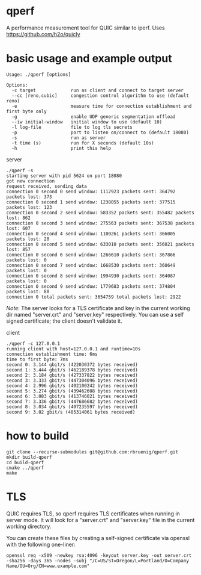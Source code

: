 # qperf
A performance measurement tool for QUIC similar to iperf.
Uses https://github.com/h2o/quicly 

# basic usage and example output
```
Usage: ./qperf [options]

Options:
  -c target             run as client and connect to target server
  --cc [reno,cubic]     congestion control algorithm to use (default reno)
  -e                    measure time for connection establishment and first byte only
  -g                    enable UDP generic segmentation offload
  --iw initial-window   initial window to use (default 10)
  -l log-file           file to log tls secrets
  -p                    port to listen on/connect to (default 18080)
  -s                    run as server
  -t time (s)           run for X seconds (default 10s)
  -h                    print this help
```

server
```
./qperf -s
starting server with pid 5624 on port 18080
got new connection
request received, sending data
connection 0 second 0 send window: 1112923 packets sent: 364792 packets lost: 373
connection 0 second 1 send window: 1238055 packets sent: 377515 packets lost: 123
connection 0 second 2 send window: 583352 packets sent: 355482 packets lost: 862
connection 0 second 3 send window: 275563 packets sent: 367538 packets lost: 607
connection 0 second 4 send window: 1100261 packets sent: 366005 packets lost: 20
connection 0 second 5 send window: 633010 packets sent: 356021 packets lost: 857
connection 0 second 6 send window: 1266610 packets sent: 367866 packets lost: 0
connection 0 second 7 send window: 1668530 packets sent: 360649 packets lost: 0
connection 0 second 8 send window: 1994930 packets sent: 364087 packets lost: 0
connection 0 second 9 send window: 1779683 packets sent: 374804 packets lost: 80
connection 0 total packets sent: 3654759 total packets lost: 2922
```
*Note*: The server looks for a TLS certificate and key in the current working dir named "server.crt" and "server.key" respectively. You can use a self signed certificate; the client doesn't validate it.


client
```
./qperf -c 127.0.0.1
running client with host=127.0.0.1 and runtime=10s
connection establishment time: 6ms
time to first byte: 7ms
second 0: 3.144 gbit/s (422030372 bytes received)
second 1: 3.444 gbit/s (462189378 bytes received)
second 2: 3.184 gbit/s (427337822 bytes received)
second 3: 3.333 gbit/s (447304096 bytes received)
second 4: 2.996 gbit/s (402100242 bytes received)
second 5: 3.274 gbit/s (439462608 bytes received)
second 6: 3.083 gbit/s (413746021 bytes received)
second 7: 3.336 gbit/s (447686682 bytes received)
second 8: 3.034 gbit/s (407235597 bytes received)
second 9: 3.02 gbit/s (405314061 bytes received)
```

# how to build
```
git clone --recurse-submodules git@github.com:rbruenig/qperf.git
mkdir build-qperf
cd build-qperf
cmake ../qperf
make
```

# TLS
QUIC requires TLS, so qperf requires TLS certificates when running in server mode. It will look for a "server.crt" and "server.key" file in the current working directory.

You can create these files by creating a self-signed certificate via openssl with the following one-liner:
```
openssl req -x509 -newkey rsa:4096 -keyout server.key -out server.crt -sha256 -days 365 -nodes -subj "/C=US/ST=Oregon/L=Portland/O=Company Name/OU=Org/CN=www.example.com"
```
